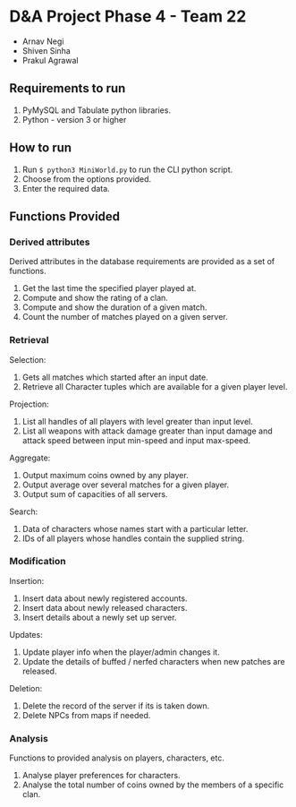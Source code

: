 # D&A Project Phase 4 - Team 22

- Arnav Negi
- Shiven Sinha
- Prakul Agrawal

## Requirements to run

 1. PyMySQL and Tabulate python libraries.
 2. Python - version 3 or higher

## How to run

 1. Run `$ python3 MiniWorld.py` to run the CLI python script.
 2. Choose from the options provided.
 3. Enter the required data.

## Functions Provided

### Derived attributes

Derived attributes in the database requirements are provided as a set of functions.

 1. Get the last time the specified player played at.
 2. Compute and show the rating of a clan.
 3. Compute and show the duration of a given match.
 4. Count the number of matches played on a given server.

### Retrieval

Selection:

 1. Gets all matches which started after an input date.
 2. Retrieve all Character tuples which are available for a given player level.

Projection:

 1. List all handles of all players with level greater than input level.
 2. List all weapons with attack damage greater than input damage and attack speed between input min-speed and input max-speed.

Aggregate:

 1. Output maximum coins owned by any player.
 2. Output average over several matches for a given player.
 3. Output sum of capacities of all servers.

Search:

 1. Data of characters whose names start with a particular letter.
 2. IDs of all players whose handles contain the supplied string.

### Modification

 Insertion:

 1. Insert data about newly registered accounts.
 2. Insert data about newly released characters.
 3. Insert details about a newly set up server.

Updates:

 1. Update player info when the player/admin changes it.
 2. Update the details of buffed / nerfed characters when new patches are released.

 Deletion:

 1. Delete the record of the server if its is taken down.
 2. Delete NPCs from maps if needed.

### Analysis

Functions to provided analysis on players, characters, etc.

 1. Analyse player preferences for characters.
 2. Analyse the total number of coins owned by the members of a specific clan.
